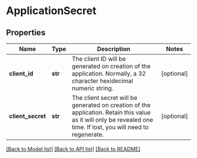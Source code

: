 # ApplicationSecret

## Properties
Name | Type | Description | Notes
------------ | ------------- | ------------- | -------------
**client_id** | **str** | The client ID will be generated on creation of the application. Normally, a 32 character hexidecimal numeric string. | [optional] 
**client_secret** | **str** | The client secret will be generated on creation of the application. Retain this value as it will only be revealed one time. If lost, you will need to regenerate. | [optional] 

[[Back to Model list]](../README.md#documentation-for-models) [[Back to API list]](../README.md#documentation-for-api-endpoints) [[Back to README]](../README.md)


